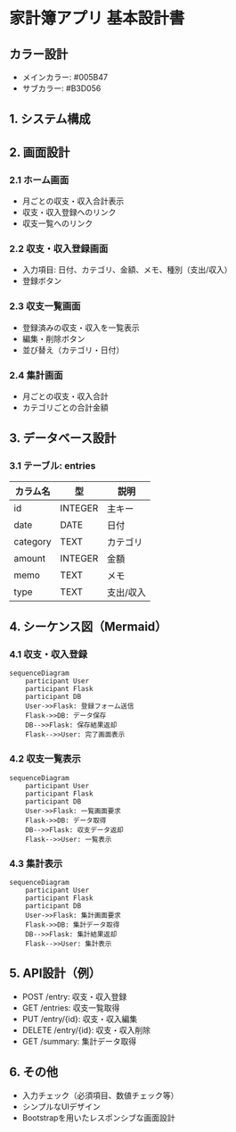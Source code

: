 # 家計簿アプリ 基本設計書
## カラー設計
- メインカラー: #005B47
- サブカラー: #B3D056

## 1. システム構成

## 2. 画面設計
### 2.1 ホーム画面
- 月ごとの収支・収入合計表示
- 収支・収入登録へのリンク
- 収支一覧へのリンク

### 2.2 収支・収入登録画面
- 入力項目: 日付、カテゴリ、金額、メモ、種別（支出/収入）
- 登録ボタン

### 2.3 収支一覧画面
- 登録済みの収支・収入を一覧表示
- 編集・削除ボタン
- 並び替え（カテゴリ・日付）

### 2.4 集計画面
- 月ごとの収支・収入合計
- カテゴリごとの合計金額

## 3. データベース設計
### 3.1 テーブル: entries
| カラム名   | 型         | 説明             |
|------------|------------|------------------|
| id         | INTEGER    | 主キー           |
| date       | DATE       | 日付             |
| category   | TEXT       | カテゴリ         |
| amount     | INTEGER    | 金額             |
| memo       | TEXT       | メモ             |
| type       | TEXT       | 支出/収入        |

## 4. シーケンス図（Mermaid）
### 4.1 収支・収入登録
```mermaid
sequenceDiagram
    participant User
    participant Flask
    participant DB
    User->>Flask: 登録フォーム送信
    Flask->>DB: データ保存
    DB-->>Flask: 保存結果返却
    Flask-->>User: 完了画面表示
```

### 4.2 収支一覧表示
```mermaid
sequenceDiagram
    participant User
    participant Flask
    participant DB
    User->>Flask: 一覧画面要求
    Flask->>DB: データ取得
    DB-->>Flask: 収支データ返却
    Flask-->>User: 一覧表示
```

### 4.3 集計表示
```mermaid
sequenceDiagram
    participant User
    participant Flask
    participant DB
    User->>Flask: 集計画面要求
    Flask->>DB: 集計データ取得
    DB-->>Flask: 集計結果返却
    Flask-->>User: 集計表示
```

## 5. API設計（例）
- POST /entry: 収支・収入登録
- GET /entries: 収支一覧取得
- PUT /entry/{id}: 収支・収入編集
- DELETE /entry/{id}: 収支・収入削除
- GET /summary: 集計データ取得

## 6. その他
- 入力チェック（必須項目、数値チェック等）
- シンプルなUIデザイン
- Bootstrapを用いたレスポンシブな画面設計
